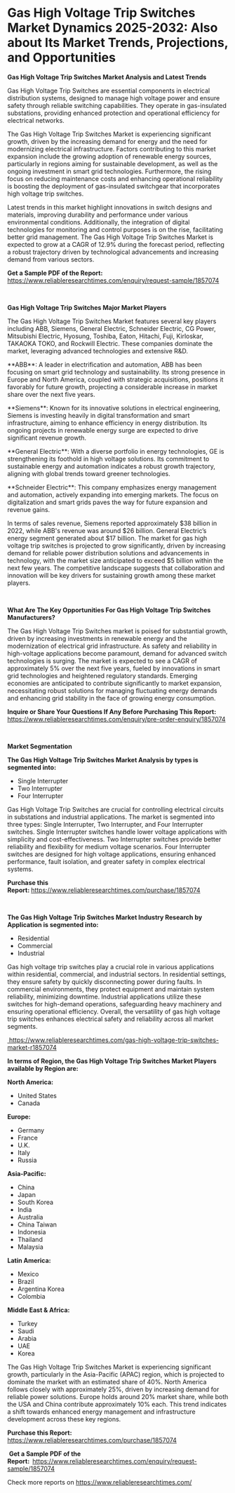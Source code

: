 <p><h1>Gas High Voltage Trip Switches Market Dynamics 2025-2032: Also about Its Market Trends, Projections, and Opportunities</h1></p><p><strong>Gas High Voltage Trip Switches Market Analysis and Latest Trends</strong></p>
<p><p>Gas High Voltage Trip Switches are essential components in electrical distribution systems, designed to manage high voltage power and ensure safety through reliable switching capabilities. They operate in gas-insulated substations, providing enhanced protection and operational efficiency for electrical networks. </p><p>The Gas High Voltage Trip Switches Market is experiencing significant growth, driven by the increasing demand for energy and the need for modernizing electrical infrastructure. Factors contributing to this market expansion include the growing adoption of renewable energy sources, particularly in regions aiming for sustainable development, as well as the ongoing investment in smart grid technologies. Furthermore, the rising focus on reducing maintenance costs and enhancing operational reliability is boosting the deployment of gas-insulated switchgear that incorporates high voltage trip switches.</p><p>Latest trends in this market highlight innovations in switch designs and materials, improving durability and performance under various environmental conditions. Additionally, the integration of digital technologies for monitoring and control purposes is on the rise, facilitating better grid management. The Gas High Voltage Trip Switches Market is expected to grow at a CAGR of 12.9% during the forecast period, reflecting a robust trajectory driven by technological advancements and increasing demand from various sectors.</p></p>
<p><strong>Get a Sample PDF of the Report:&nbsp;</strong> <a href="https://www.reliableresearchtimes.com/enquiry/request-sample/1857074?utm_campaign=2627&utm_medium=2&utm_source=Github&utm_content=ia&utm_term=27032025&utm_id=gas-high-voltage-trip-switches">https://www.reliableresearchtimes.com/enquiry/request-sample/1857074</a></p>
<p>&nbsp;</p>
<p><strong>Gas High Voltage Trip Switches Major Market Players</strong></p>
<p><p>The Gas High Voltage Trip Switches Market features several key players including ABB, Siemens, General Electric, Schneider Electric, CG Power, Mitsubishi Electric, Hyosung, Toshiba, Eaton, Hitachi, Fuji, Kirloskar, TAKAOKA TOKO, and Rockwill Electric. These companies dominate the market, leveraging advanced technologies and extensive R&D.</p><p>**ABB**: A leader in electrification and automation, ABB has been focusing on smart grid technology and sustainability. Its strong presence in Europe and North America, coupled with strategic acquisitions, positions it favorably for future growth, projecting a considerable increase in market share over the next five years.</p><p>**Siemens**: Known for its innovative solutions in electrical engineering, Siemens is investing heavily in digital transformation and smart infrastructure, aiming to enhance efficiency in energy distribution. Its ongoing projects in renewable energy surge are expected to drive significant revenue growth.</p><p>**General Electric**: With a diverse portfolio in energy technologies, GE is strengthening its foothold in high voltage solutions. Its commitment to sustainable energy and automation indicates a robust growth trajectory, aligning with global trends toward greener technologies.</p><p>**Schneider Electric**: This company emphasizes energy management and automation, actively expanding into emerging markets. The focus on digitalization and smart grids paves the way for future expansion and revenue gains.</p><p>In terms of sales revenue, Siemens reported approximately $38 billion in 2022, while ABB's revenue was around $26 billion. General Electric’s energy segment generated about $17 billion. The market for gas high voltage trip switches is projected to grow significantly, driven by increasing demand for reliable power distribution solutions and advancements in technology, with the market size anticipated to exceed $5 billion within the next few years. The competitive landscape suggests that collaboration and innovation will be key drivers for sustaining growth among these market players.</p></p>
<p>&nbsp;</p>
<p><strong>What Are The Key Opportunities For Gas High Voltage Trip Switches Manufacturers?</strong></p>
<p><p>The Gas High Voltage Trip Switches market is poised for substantial growth, driven by increasing investments in renewable energy and the modernization of electrical grid infrastructure. As safety and reliability in high-voltage applications become paramount, demand for advanced switch technologies is surging. The market is expected to see a CAGR of approximately 5% over the next five years, fueled by innovations in smart grid technologies and heightened regulatory standards. Emerging economies are anticipated to contribute significantly to market expansion, necessitating robust solutions for managing fluctuating energy demands and enhancing grid stability in the face of growing energy consumption.</p></p>
<p><strong>Inquire or Share Your Questions If Any Before Purchasing This Report:</strong> <a href="https://www.reliableresearchtimes.com/enquiry/pre-order-enquiry/1857074?utm_campaign=2627&utm_medium=2&utm_source=Github&utm_content=ia&utm_term=27032025&utm_id=gas-high-voltage-trip-switches">https://www.reliableresearchtimes.com/enquiry/pre-order-enquiry/1857074</a></p>
<p>&nbsp;</p>
<p><strong>Market Segmentation</strong></p>
<p><strong>The Gas High Voltage Trip Switches Market Analysis by types is segmented into:</strong></p>
<p><ul><li>Single Interrupter</li><li>Two Interrupter</li><li>Four Interrupter</li></ul></p>
<p><p>Gas High Voltage Trip Switches are crucial for controlling electrical circuits in substations and industrial applications. The market is segmented into three types: Single Interrupter, Two Interrupter, and Four Interrupter switches. Single Interrupter switches handle lower voltage applications with simplicity and cost-effectiveness. Two Interrupter switches provide better reliability and flexibility for medium voltage scenarios. Four Interrupter switches are designed for high voltage applications, ensuring enhanced performance, fault isolation, and greater safety in complex electrical systems.</p></p>
<p><strong>Purchase this Report:&nbsp;</strong><a href="https://www.reliableresearchtimes.com/purchase/1857074?utm_campaign=2627&utm_medium=2&utm_source=Github&utm_content=ia&utm_term=27032025&utm_id=gas-high-voltage-trip-switches">https://www.reliableresearchtimes.com/purchase/1857074</a></p>
<p>&nbsp;</p>
<p><strong>The Gas High Voltage Trip Switches Market Industry Research by Application is segmented into:</strong></p>
<p><ul><li>Residential</li><li>Commercial</li><li>Industrial</li></ul></p>
<p><p>Gas high voltage trip switches play a crucial role in various applications within residential, commercial, and industrial sectors. In residential settings, they ensure safety by quickly disconnecting power during faults. In commercial environments, they protect equipment and maintain system reliability, minimizing downtime. Industrial applications utilize these switches for high-demand operations, safeguarding heavy machinery and ensuring operational efficiency. Overall, the versatility of gas high voltage trip switches enhances electrical safety and reliability across all market segments.</p></p>
<p><a href="https://www.reliableresearchtimes.com/gas-high-voltage-trip-switches-market-r1857074?utm_campaign=2627&utm_medium=2&utm_source=Github&utm_content=ia&utm_term=27032025&utm_id=gas-high-voltage-trip-switches">&nbsp;https://www.reliableresearchtimes.com/gas-high-voltage-trip-switches-market-r1857074</a></p>
<p><strong>In terms of Region, the Gas High Voltage Trip Switches Market Players available by Region are:</strong></p>
<p>
    <p> <strong> North America: </strong>
        <ul>
            <li>United States</li>
            <li>Canada</li>
        </ul>
        </p> 
    <p> <strong> Europe: </strong>
        <ul>
            <li>Germany</li>
            <li>France</li>
            <li>U.K.</li>
            <li>Italy</li>
            <li>Russia</li>
        </ul>
        </p> 
    <p> <strong> Asia-Pacific: </strong>
        <ul>
            <li>China</li>
            <li>Japan</li>
            <li>South Korea</li>
            <li>India</li>
            <li>Australia</li>
            <li>China Taiwan</li>
            <li>Indonesia</li>
            <li>Thailand</li>
            <li>Malaysia</li>
        </ul>
        </p> 
    <p> <strong> Latin America: </strong>
        <ul>
            <li>Mexico</li>
            <li>Brazil</li>
            <li>Argentina Korea</li>
            <li>Colombia</li>
        </ul>
        </p> 
    <p> <strong> Middle East & Africa: </strong>
        <ul>
            <li>Turkey</li>
            <li>Saudi</li>
            <li>Arabia</li>
            <li>UAE</li>
            <li>Korea</li>
        </ul>
    </p>
    </p>
<p><p>The Gas High Voltage Trip Switches Market is experiencing significant growth, particularly in the Asia-Pacific (APAC) region, which is projected to dominate the market with an estimated share of 40%. North America follows closely with approximately 25%, driven by increasing demand for reliable power solutions. Europe holds around 20% market share, while both the USA and China contribute approximately 10% each. This trend indicates a shift towards enhanced energy management and infrastructure development across these key regions.</p></p>
<p><strong>Purchase this Report: </strong><a href="https://www.reliableresearchtimes.com/purchase/1857074?utm_campaign=2627&utm_medium=2&utm_source=Github&utm_content=ia&utm_term=27032025&utm_id=gas-high-voltage-trip-switches">https://www.reliableresearchtimes.com/purchase/1857074</a></p>
<p>&nbsp;<strong>Get a Sample PDF of the Report:&nbsp;&nbsp;</strong><a href="https://www.reliableresearchtimes.com/enquiry/request-sample/1857074?utm_campaign=2627&utm_medium=2&utm_source=Github&utm_content=ia&utm_term=27032025&utm_id=gas-high-voltage-trip-switches">https://www.reliableresearchtimes.com/enquiry/request-sample/1857074</a></p>
<p><strong></strong></p>
<p>Check more reports on <a href="https://www.reliableresearchtimes.com/?utm_campaign=2627&utm_medium=2&utm_source=Github&utm_content=ia&utm_term=27032025&utm_id=gas-high-voltage-trip-switches">https://www.reliableresearchtimes.com/</a></p>